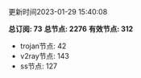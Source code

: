 更新时间2023-01-29 15:40:08

**总订阅: 73**
**总节点: 2276**
**有效节点: 312**
- trojan节点: 42
- v2ray节点: 143
- ss节点: 127
